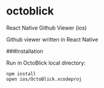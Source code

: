# octoblick
React Native Github Viewer (ios)

Github viewer written in React Native

###Installation 

Run in OctoBlick local directory:

```
npm install
open ios/OctoBlick.xcodeproj
```

